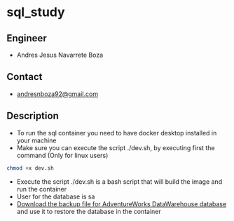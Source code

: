 # sql_study

## Engineer
- Andres Jesus Navarrete Boza

## Contact
- andresnboza92@gmail.com

## Description
- To run the sql container you need to have docker desktop installed in your machine
- Make sure you can execute the script ./dev.sh, by executing first the command (Only for linux users)
```bash
chmod +x dev.sh
```
- Execute the script ./dev.sh is a bash script that will build the image and run the container
- User for the database is sa
- [Download the backup file for AdventureWorks DataWarehouse database](https://learn.microsoft.com/en-us/sql/samples/adventureworks-install-configure?view=sql-server-ver16&tabs=ssms) and use it to restore the database in the container
